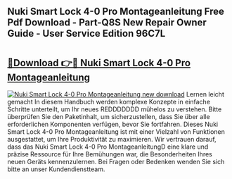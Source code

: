 ## Nuki Smart Lock 4-0 Pro Montageanleitung Free Pdf Download - Part-Q8S New Repair Owner Guide - User Service Edition 96C7L

# <h2><a href="http://df89tlw.blite.top/?on=Nuki+Smart+Lock+4-0+Pro+Montageanleitung">🔗Download 👉🔴 Nuki Smart Lock 4-0 Pro Montageanleitung</a></h2>

[![Nuki Smart Lock 4-0 Pro Montageanleitung new download](https://i.imgur.com/lujVjoI.png)](http://df89tlw.blite.top/?on=Nuki+Smart+Lock+4-0+Pro+Montageanleitung)
Lernen leicht gemacht In diesem Handbuch werden komplexe Konzepte in einfache Schritte unterteilt, um Ihr neues REDDDDDDD mühelos zu verstehen. Bitte überprüfen Sie den Paketinhalt, um sicherzustellen, dass Sie über alle erforderlichen Komponenten verfügen, bevor Sie fortfahren. Dieses Nuki Smart Lock 4-0 Pro Montageanleitung ist mit einer Vielzahl von Funktionen ausgestattet, um Ihre Produktivität zu maximieren. Wir vertrauen darauf, dass das Nuki Smart Lock 4-0 Pro MontageanleitungD eine klare und präzise Ressource für Ihre Bemühungen war, die Besonderheiten Ihres neuen Geräts kennenzulernen. Bei Fragen oder Bedenken wenden Sie sich bitte an unser Kundendienstteam.
